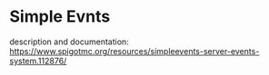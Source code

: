 # Simple Evnts
description and documentation: https://www.spigotmc.org/resources/simpleevents-server-events-system.112876/
